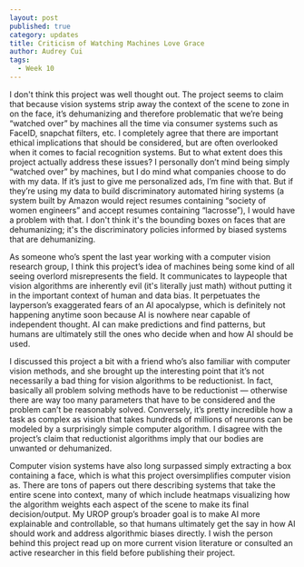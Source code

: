 ```yaml
---
layout: post
published: true
category: updates
title: Criticism of Watching Machines Love Grace
author: Audrey Cui
tags:
  - Week 10
---
```

I don't think this project was well thought out. The project seems to claim that because vision systems strip away the context of the scene to zone in on the face, it’s dehumanizing and therefore problematic that we’re being “watched over” by machines all the time via consumer systems such as FaceID, snapchat filters, etc. I completely agree that there are important ethical implications that should be considered, but are often overlooked when it comes to facial recognition systems. But to what extent does this project actually address these issues? I personally don’t mind being simply “watched over” by machines, but I do mind what companies choose to do with my data. If it’s just to give me personalized ads, I’m fine with that. But if they’re using my data to build discriminatory automated hiring systems (a system built by Amazon would reject resumes containing “society of women engineers” and accept resumes containing “lacrosse”), I would have a problem with that. I don't think it's the bounding boxes on faces that are dehumanizing; it's the discriminatory policies informed by biased systems that are dehumanizing. 

As someone who’s spent the last year working with a computer vision research group, I think this project’s idea of machines being some kind of all seeing overlord misrepresents the field. It communicates to laypeople that vision algorithms are inherently evil (it's literally just math) without putting it in the important context of human and data bias. It perpetuates the layperson’s exaggerated fears of an AI apocalypse, which is definitely not happening anytime soon because AI is nowhere near capable of independent thought. AI can make predictions and find patterns, but humans are ultimately still the ones who decide when and how AI should be used. 

I discussed this project a bit with a friend who’s also familiar with computer vision methods, and she brought up the interesting point that it’s not necessarily a bad thing for vision algorithms to be reductionist. In fact, basically all problem solving methods have to be reductionist — otherwise there are way too many parameters that have to be considered and the problem can’t be reasonably solved. Conversely, it’s pretty incredible how a task as complex as vision that takes hundreds of millions of neurons can be modeled by a surprisingly simple computer algorithm. I disagree with the project’s claim that reductionist algorithms imply that our bodies are unwanted or dehumanized. 

Computer vision systems have also long surpassed simply extracting a box containing a face, which is what this project oversimplifies computer vision as. There are tons of papers out there describing systems that take the entire scene into context, many of which include heatmaps visualizing how the algorithm weights each aspect of the scene to make its final decision/output. My UROP group’s broader goal is to make AI more explainable and controllable, so that humans ultimately get the say in how AI should work and address algorithmic biases directly. I wish the person behind this project read up on more current vision literature or consulted an active researcher in this field before publishing their project. 
